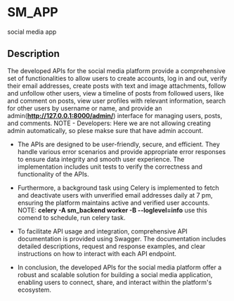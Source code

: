 # SM_APP
social media app

Description
-----------

The developed APIs for the social media platform provide a comprehensive set of functionalities to allow users to 
create accounts, log in and out, verify their email addresses, create posts with text and image attachments, follow and unfollow other users, 
view a timeline of posts from followed users, like and comment on posts, view user profiles with relevant information, 
search for other users by username or name, and provide an admin(**http://127.0.0.1:8000/admin/**) interface for managing users, posts, and comments.
NOTE - Developers: Here we are not allowing creating admin automatically, so plese makse sure that have admin account.

- The APIs are designed to be user-friendly, secure, and efficient. They handle various error scenarios and provide appropriate error responses to 
ensure data integrity and smooth user experience. The implementation includes unit tests to verify the correctness and functionality of the APIs.

- Furthermore, a background task using Celery is implemented to fetch and deactivate users with unverified email addresses daily at 7 pm, 
ensuring the platform maintains active and verified user accounts. 
NOTE: **celery -A sm_backend worker -B --loglevel=info** use this comend to schedule, run celery task.

- To facilitate API usage and integration, comprehensive API documentation is provided using Swagger. The documentation includes detailed descriptions, 
request and response examples, and clear instructions on how to interact with each API endpoint.

- In conclusion, the developed APIs for the social media platform offer a robust and scalable solution for building a social media application, 
enabling users to connect, share, and interact within the platform's ecosystem.
